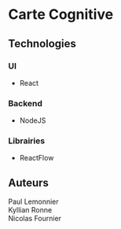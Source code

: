 # Carte Cognitive

## Technologies

### UI

- React

### Backend

- NodeJS

### Librairies

- ReactFlow

## Auteurs

Paul Lemonnier <br/>
Kyllian Ronne  <br/>
Nicolas Fournier  <br/>
